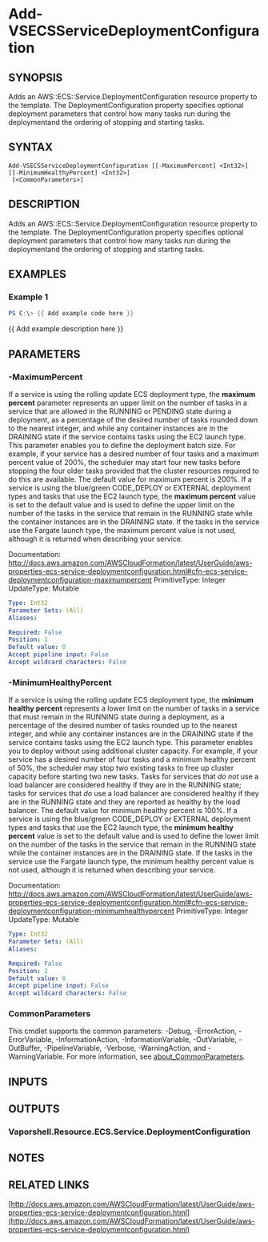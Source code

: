 # Add-VSECSServiceDeploymentConfiguration

## SYNOPSIS
Adds an AWS::ECS::Service.DeploymentConfiguration resource property to the template.
The DeploymentConfiguration property specifies optional deployment parameters that control how many tasks run during the deploymentand the ordering of stopping and starting tasks.

## SYNTAX

```
Add-VSECSServiceDeploymentConfiguration [[-MaximumPercent] <Int32>] [[-MinimumHealthyPercent] <Int32>]
 [<CommonParameters>]
```

## DESCRIPTION
Adds an AWS::ECS::Service.DeploymentConfiguration resource property to the template.
The DeploymentConfiguration property specifies optional deployment parameters that control how many tasks run during the deploymentand the ordering of stopping and starting tasks.

## EXAMPLES

### Example 1
```powershell
PS C:\> {{ Add example code here }}
```

{{ Add example description here }}

## PARAMETERS

### -MaximumPercent
If a service is using the rolling update ECS deployment type, the **maximum percent** parameter represents an upper limit on the number of tasks in a service that are allowed in the RUNNING or PENDING state during a deployment, as a percentage of the desired number of tasks rounded down to the nearest integer, and while any container instances are in the DRAINING state if the service contains tasks using the EC2 launch type.
This parameter enables you to define the deployment batch size.
For example, if your service has a desired number of four tasks and a maximum percent value of 200%, the scheduler may start four new tasks before stopping the four older tasks provided that the cluster resources required to do this are available.
The default value for maximum percent is 200%.
If a service is using the blue/green CODE_DEPLOY or EXTERNAL deployment types and tasks that use the EC2 launch type, the **maximum percent** value is set to the default value and is used to define the upper limit on the number of the tasks in the service that remain in the RUNNING state while the container instances are in the DRAINING state.
If the tasks in the service use the Fargate launch type, the maximum percent value is not used, although it is returned when describing your service.

Documentation: http://docs.aws.amazon.com/AWSCloudFormation/latest/UserGuide/aws-properties-ecs-service-deploymentconfiguration.html#cfn-ecs-service-deploymentconfiguration-maximumpercent
PrimitiveType: Integer
UpdateType: Mutable

```yaml
Type: Int32
Parameter Sets: (All)
Aliases:

Required: False
Position: 1
Default value: 0
Accept pipeline input: False
Accept wildcard characters: False
```

### -MinimumHealthyPercent
If a service is using the rolling update ECS deployment type, the **minimum healthy percent** represents a lower limit on the number of tasks in a service that must remain in the RUNNING state during a deployment, as a percentage of the desired number of tasks rounded up to the nearest integer, and while any container instances are in the DRAINING state if the service contains tasks using the EC2 launch type.
This parameter enables you to deploy without using additional cluster capacity.
For example, if your service has a desired number of four tasks and a minimum healthy percent of 50%, the scheduler may stop two existing tasks to free up cluster capacity before starting two new tasks.
Tasks for services that *do not* use a load balancer are considered healthy if they are in the RUNNING state; tasks for services that *do* use a load balancer are considered healthy if they are in the RUNNING state and they are reported as healthy by the load balancer.
The default value for minimum healthy percent is 100%.
If a service is using the blue/green CODE_DEPLOY or EXTERNAL deployment types and tasks that use the EC2 launch type, the **minimum healthy percent** value is set to the default value and is used to define the lower limit on the number of the tasks in the service that remain in the RUNNING state while the container instances are in the DRAINING state.
If the tasks in the service use the Fargate launch type, the minimum healthy percent value is not used, although it is returned when describing your service.

Documentation: http://docs.aws.amazon.com/AWSCloudFormation/latest/UserGuide/aws-properties-ecs-service-deploymentconfiguration.html#cfn-ecs-service-deploymentconfiguration-minimumhealthypercent
PrimitiveType: Integer
UpdateType: Mutable

```yaml
Type: Int32
Parameter Sets: (All)
Aliases:

Required: False
Position: 2
Default value: 0
Accept pipeline input: False
Accept wildcard characters: False
```

### CommonParameters
This cmdlet supports the common parameters: -Debug, -ErrorAction, -ErrorVariable, -InformationAction, -InformationVariable, -OutVariable, -OutBuffer, -PipelineVariable, -Verbose, -WarningAction, and -WarningVariable. For more information, see [about_CommonParameters](http://go.microsoft.com/fwlink/?LinkID=113216).

## INPUTS

## OUTPUTS

### Vaporshell.Resource.ECS.Service.DeploymentConfiguration
## NOTES

## RELATED LINKS

[http://docs.aws.amazon.com/AWSCloudFormation/latest/UserGuide/aws-properties-ecs-service-deploymentconfiguration.html](http://docs.aws.amazon.com/AWSCloudFormation/latest/UserGuide/aws-properties-ecs-service-deploymentconfiguration.html)

